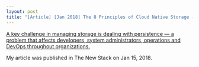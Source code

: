 ```yaml
---
layout: post
title: "[Article] [Jan 2018] The 8 Principles of Cloud Native Storage - The New Stack"
---
```


[A key challenge in managing storage is dealing with persistence — a problem that affects developers, system administrators, operations and DevOps throughout organizations.](https://thenewstack.io/achieve-persistent-storage-kubernetes-production)

My article was published in The New Stack on Jan 15, 2018.
